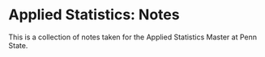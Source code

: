 # Applied Statistics: Notes

This is a collection of notes taken for the Applied Statistics Master at Penn State.